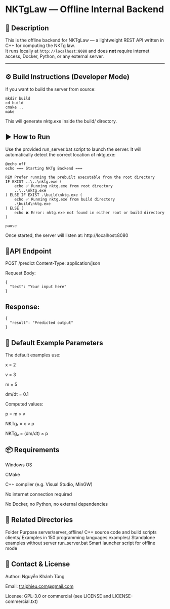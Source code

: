 # NKTgLaw — Offline Internal Backend

## 🧾 Description

This is the offline backend for NKTgLaw — a lightweight REST API written in C++ for computing the NKTg law.  
It runs locally at `http://localhost:8080` and does **not** require internet access, Docker, Python, or any external server.

---

## ⚙️ Build Instructions (Developer Mode)

If you want to build the server from source:

```
mkdir build
cd build
cmake ..
make

```

This will generate nktg.exe inside the build/ directory.

## ▶️ How to Run

Use the provided run_server.bat script to launch the server. It will automatically detect the correct location of nktg.exe:

```
@echo off
echo === Starting NKTg Backend ===

REM Prefer running the prebuilt executable from the root directory
IF EXIST ..\..\nktg.exe (
    echo ✅ Running nktg.exe from root directory
    ..\..\nktg.exe
) ELSE IF EXIST .\build\nktg.exe (
    echo ✅ Running nktg.exe from build directory
    .\build\nktg.exe
) ELSE (
    echo ❌ Error: nktg.exe not found in either root or build directory
)

pause

```
Once started, the server will listen at: http://localhost:8080

## 🔌API Endpoint

POST /predict
Content-Type: application/json

Request Body:

```
{
  "text": "Your input here"
}

```

## Response:

```
{
  "result": "Predicted output"
}

```

## 🧪 Default Example Parameters

The default examples use:

x = 2

v = 3

m = 5

dm/dt = 0.1

Computed values:

p = m × v

NKTg₁ = x × p

NKTg₂ = (dm/dt) × p

## 📦 Requirements

Windows OS

CMake

C++ compiler (e.g. Visual Studio, MinGW)

No internet connection required

No Docker, no Python, no external dependencies

## 📁 Related Directories

Folder	Purpose
server/server_offline/	C++ source code and build scripts
clients/	Examples in 150 programming languages
examples/	Standalone examples without server
run_server.bat	Smart launcher script for offline mode

## 📮 Contact & License

Author: Nguyễn Khánh Tùng

Email: traiphieu.com@gmail.com

License: GPL-3.0 or commercial (see LICENSE and LICENSE-commercial.txt)
